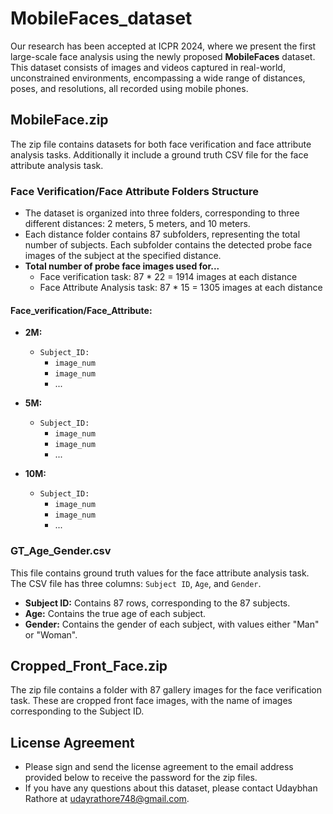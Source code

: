 # MobileFaces_dataset
Our research has been accepted at ICPR 2024, where we present the first large-scale face analysis using the newly proposed **MobileFaces** dataset. This dataset consists of images and videos captured in real-world, unconstrained environments, encompassing a wide range of distances, poses, and resolutions, all recorded using mobile phones.


## MobileFace.zip

The zip file contains datasets for both face verification and face attribute analysis tasks. Additionally it include a ground truth CSV file for the face attribute analysis task.

### Face Verification/Face Attribute Folders Structure

- The dataset is organized into three folders, corresponding to three different distances: 2 meters, 5 meters, and 10 meters.
- Each distance folder contains 87 subfolders, representing the total number of subjects. Each subfolder contains the detected probe face images of the subject at the specified distance.
- **Total number of probe face images used for...**
  - Face verification task: 87 * 22 = 1914 images at each distance
  - Face Attribute Analysis task: 87 * 15 = 1305 images at each distance

#### Face_verification/Face_Attribute:

- **2M:** 
  - `Subject_ID:`
    - `image_num`
    - `image_num`
    - ...

- **5M:** 
  - `Subject_ID:`
    - `image_num`
    - `image_num`
    - ...

- **10M:** 
  - `Subject_ID:`
    - `image_num`
    - `image_num`
    - ...



### GT_Age_Gender.csv
This file contains ground truth values for the face attribute analysis task. The CSV file has three columns: `Subject ID`, `Age`, and `Gender`.
- **Subject ID:** Contains 87 rows, corresponding to the 87 subjects.
- **Age:** Contains the true age of each subject.
- **Gender:** Contains the gender of each subject, with values either "Man" or "Woman".

## Cropped_Front_Face.zip

The zip file contains a folder with 87 gallery images for the face verification task. These are cropped front face images, with the name of images corresponding to the Subject ID.

## License Agreement
- Please sign and send the license agreement to the email address provided below to receive the password for the zip files.
- If you have any questions about this dataset, please contact Udaybhan Rathore at [udayrathore748@gmail.com](mailto:udayrathore748@gmail.com).
